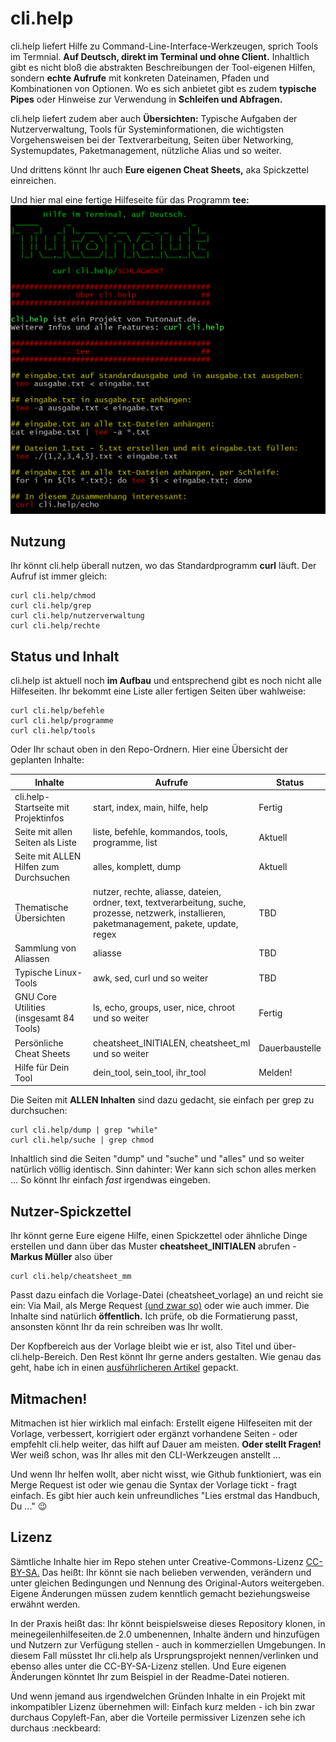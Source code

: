 # cli.help 
cli.help liefert Hilfe zu Command-Line-Interface-Werkzeugen, sprich Tools im Termnial. **Auf Deutsch, direkt im Terminal und ohne Client.** Inhaltlich gibt es nicht bloß die abstrakten Beschreibungen der Tool-eigenen Hilfen, sondern **echte Aufrufe** mit konkreten Dateinamen, Pfaden und Kombinationen von Optionen. Wo es sich anbietet gibt es zudem **typische Pipes** oder Hinweise zur Verwendung in **Schleifen und Abfragen.**

cli.help liefert zudem aber auch **Übersichten:** Typische Aufgaben der Nutzerverwaltung, Tools für Systeminformationen, die wichtigsten Vorgehensweisen bei der Textverarbeitung, Seiten über Networking, Systemupdates, Paketmanagement, nützliche Alias und so weiter. 

Und drittens könnt Ihr auch **Eure eigenen Cheat Sheets,** aka Spickzettel einreichen.

Und hier mal eine fertige Hilfeseite für das Programm **tee:**
![Die cli.help-Seite von tee](bilder/tee.png)

## Nutzung
Ihr könnt cli.help überall nutzen, wo das Standardprogramm **curl** läuft. Der Aufruf ist immer gleich:

    curl cli.help/chmod
	curl cli.help/grep
	curl cli.help/nutzerverwaltung
	curl cli.help/rechte
	
## Status und Inhalt
cli.help ist aktuell noch **im Aufbau** und entsprechend gibt es noch nicht alle Hilfeseiten. Ihr bekommt eine Liste aller fertigen Seiten über wahlweise:

    curl cli.help/befehle
	curl cli.help/programme
	curl cli.help/tools
	
Oder Ihr schaut oben in den Repo-Ordnern. Hier eine Übersicht der geplanten Inhalte:

Inhalte | Aufrufe | Status
------- | ------- | ------
cli.help-Startseite mit Projektinfos | start, index, main, hilfe, help | Fertig
Seite mit allen Seiten als Liste | liste, befehle, kommandos, tools, programme, list | Aktuell
Seite mit ALLEN Hilfen zum Durchsuchen | alles, komplett, dump | Aktuell
Thematische Übersichten | nutzer, rechte, aliasse, dateien, ordner, text, textverarbeitung, suche, prozesse, netzwerk, installieren, paketmanagement, pakete, update, regex | TBD
Sammlung von Aliassen | aliasse | TBD
Typische Linux-Tools | awk, sed, curl und so weiter | TBD
GNU Core Utilities (insgesamt 84 Tools) | ls, echo, groups, user, nice, chroot und so weiter | Fertig
Persönliche Cheat Sheets | cheatsheet_INITIALEN, cheatsheet_ml und so weiter | Dauerbaustelle
Hilfe für Dein Tool | dein_tool, sein_tool, ihr_tool | Melden!

Die Seiten mit **ALLEN Inhalten** sind dazu gedacht, sie einfach per grep zu durchsuchen:

    curl cli.help/dump | grep "while"
    curl cli.help/suche | grep chmod
	
Inhaltlich sind die Seiten "dump" und "suche" und "alles" und so weiter natürlich völlig identisch. Sinn dahinter: Wer kann sich schon alles merken ... So könnt Ihr einfach *fast* irgendwas eingeben. 

## Nutzer-Spickzettel
Ihr könnt gerne Eure eigene Hilfe, einen Spickzettel oder ähnliche Dinge erstellen und dann über das Muster **cheatsheet_INITIALEN** abrufen - **Markus Müller** also über

    curl cli.help/cheatsheet_mm
   
Passt dazu einfach die Vorlage-Datei (cheatsheet_vorlage) an und reicht sie ein: Via Mail, als Merge Request [(und zwar so)](https://www.tutonaut.de/aenderungen-in-github-projekten-einreichen/) oder wie auch immer. Die Inhalte sind natürlich **öffentlich.** Ich prüfe, ob die Formatierung passt, ansonsten könnt Ihr da rein schreiben was Ihr wollt.

Der Kopfbereich aus der Vorlage bleibt wie er ist, also Titel und über-cli.help-Bereich. Den Rest könnt Ihr gerne anders gestalten. Wie genau das geht, habe ich in einen [ausführlicheren Artikel](https://www.tutonaut.de/anleitung-terminal-ausgabe-mit-farben-und-ascii-art-aufhuebschen/) gepackt.

## Mitmachen!
Mitmachen ist hier wirklich mal einfach: Erstellt eigene Hilfeseiten mit der Vorlage, verbessert, korrigiert oder ergänzt vorhandene Seiten - oder empfehlt cli.help weiter, das hilft auf Dauer am meisten. **Oder stellt Fragen!** Wer weiß schon, was Ihr alles mit den CLI-Werkzeugen anstellt ...

Und wenn Ihr helfen wollt, aber nicht wisst, wie Github funktioniert, was ein Merge Request ist oder wie genau die Syntax der Vorlage tickt - fragt einfach. Es gibt hier auch kein unfreundliches "Lies erstmal das Handbuch, Du ..." :wink:

## Lizenz
Sämtliche Inhalte hier im Repo stehen unter Creative-Commons-Lizenz [CC-BY-SA.](https://creativecommons.org/licenses/by-sa/4.0/) Das heißt: Ihr könnt sie nach belieben verwenden, verändern und unter gleichen Bedingungen und Nennung des Original-Autors weitergeben. Eigene Änderungen müssen zudem kenntlich gemacht beziehungsweise erwähnt werden.

In der Praxis heißt das: Ihr könnt beispielsweise dieses Repository klonen, in meinegeilenhilfeseiten.de 2.0 umbenennen, Inhalte ändern und hinzufügen und Nutzern zur Verfügung stellen - auch in kommerziellen Umgebungen. In diesem Fall müsstet Ihr cli.help als Ursprungsprojekt nennen/verlinken und ebenso alles unter die CC-BY-SA-Lizenz stellen. Und Eure eigenen Änderungen könntet Ihr zum Beispiel in der Readme-Datei notieren. 

Und wenn jemand aus irgendwelchen Gründen Inhalte in ein Projekt mit inkompatibler Lizenz übernehmen will: Einfach kurz melden - ich bin zwar durchaus Copyleft-Fan, aber die Vorteile permissiver Lizenzen sehe ich durchaus :neckbeard:








